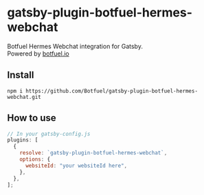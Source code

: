 # gatsby-plugin-botfuel-hermes-webchat

Botfuel Hermes Webchat integration for Gatsby.  
Powered by [botfuel.io](https://www.botfuel.io)

## Install

`npm i https://github.com/Botfuel/gatsby-plugin-botfuel-hermes-webchat.git`

## How to use

```javascript
// In your gatsby-config.js
plugins: [
  {
    resolve: `gatsby-plugin-botfuel-hermes-webchat`,
    options: {
      websiteId: "your websiteId here",
    },
  },
];
```
